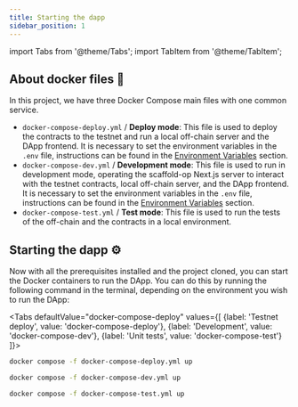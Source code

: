 ```yaml
---
title: Starting the dapp
sidebar_position: 1
---
```


import Tabs from '@theme/Tabs';
import TabItem from '@theme/TabItem';

## About docker files 🐳

In this project, we have three Docker Compose main files with one common service.

-   `docker-compose-deploy.yml` / **Deploy mode**: This file is used to deploy the contracts to the testnet and run a local off-chain server and the DApp frontend. It is necessary to set the environment variables in the `.env` file, instructions can be found in the [Environment Variables](./prerequisites#environment-variables) section.
-   `docker-compose-dev.yml` / **Development mode**: This file is used to run in development mode, operating the scaffold-op Next.js server to interact with the testnet contracts, local off-chain server, and the DApp frontend. It is necessary to set the environment variables in the `.env` file, instructions can be found in the [Environment Variables](./prerequisites#environment-variables) section.
-   `docker-compose-test.yml` / **Test mode**: This file is used to run the tests of the off-chain and the contracts in a local environment.

## Starting the dapp ⚙️

Now with all the prerequisites installed and the project cloned, you can start the Docker containers to run the DApp. You can do this by running the following command in the terminal, depending on the environment you wish to run the DApp:

<Tabs defaultValue="docker-compose-deploy" values={[
{label: 'Testnet deploy', value: 'docker-compose-deploy'},
{label: 'Development', value: 'docker-compose-dev'},
{label: 'Unit tests', value: 'docker-compose-test'}
]}>

<TabItem value="docker-compose-deploy">

```bash
docker compose -f docker-compose-deploy.yml up
```

</TabItem>

<TabItem value="docker-compose-dev">

```bash
docker compose -f docker-compose-dev.yml up
```

</TabItem>

<TabItem value="docker-compose-test">

```bash
docker compose -f docker-compose-test.yml up
```

</TabItem>
</Tabs>
